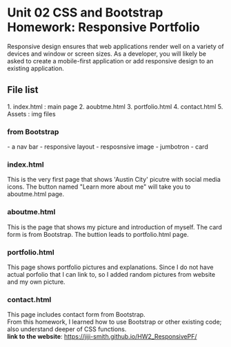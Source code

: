 # Unit 02 CSS and Bootstrap Homework: Responsive Portfolio

Responsive design ensures that web applications render well on a variety of devices and window or screen sizes. As a developer, you will likely be asked to create a mobile-first application or add responsive design to an existing application.

<h2>File list</h2>
1. index.html : main page
2. aoubtme.html
3. portfolio.html
4. contact.html
5. Assets : img files

<h3>from Bootstrap</h3>
- a nav bar
- responsive layout
- resposnsive image
- jumbotron
- card


<h3>index.html</h3>
This is the very first page that shows 'Austin City' picutre with social media icons.  The button named "Learn more about me" will take you to aboutme.html page.

<h3>aboutme.html</h3>
This is the page that shows my picture and introduction of myself. The card form is from Bootstrap.  The buttion leads to portfolio.html page.

<h3>portfolio.html</h3>
This page shows portfolio pictures and explanations. Since I do not have actual porfolio that I can link to, so I added random pictures from website and my own picture.

<h3>contact.html</h3>
This page includes contact form from Bootstrap.

<br/>
From this homework, I learned how to use Bootstrap or other existing code; also understand deeper of CSS functions.

<br/>
<b>link to the website</b>: <a href="https://jiji-smith.github.io/HW2_ResponsivePF/">https://jiji-smith.github.io/HW2_ResponsivePF/</a>
